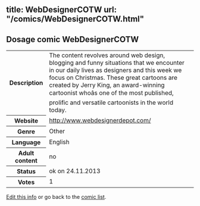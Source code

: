 title: WebDesignerCOTW
url: "/comics/WebDesignerCOTW.html"
---
Dosage comic WebDesignerCOTW
-----------------------------------------

<p id="msg"></p>
<script type="text/javascript">
if (window.location.search === '?edit_info_mail=sent_ok') {
  var elem = document.getElementById("msg");
  elem.innerHTML = 'Edited information sucessfully sent for review, which is usually done daily. Thanks!';
  elem.className = 'ok';
}
</script>
<table class="comicinfo">
<tr>
<th>Description</th><td>The content revolves around web design, blogging and funny situations that we encounter in our daily lives as designers and this week we focus on Christmas. These great cartoons are created by Jerry King, an award-winning cartoonist whoâs one of the most published, prolific and versatile cartoonists in the world today.</td>
</tr>
<tr>
<th>Website</th><td><a href="http://www.webdesignerdepot.com/">http://www.webdesignerdepot.com/</a></td>
</tr>
<tr>
<th>Genre</th><td>Other</td>
</tr>
<tr>
<th>Language</th><td>English</td>
</tr>
<tr>
<th>Adult content</th><td>no</td>
</tr>
<tr>
<th>Status</th><td>ok on 24.11.2013</td>
</tr>
<tr>
<th>Votes</th><td>1</td>
</tr>
</table>

[Edit this info](WebDesignerCOTW_edit.html) or go back to the [comic list](../comic-index.html).
